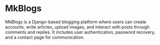 # MkBlogs
MkBlogs is a Django-based blogging platform where users can create accounts, write articles, upload images, and interact with posts through comments and replies. It includes user authentication, password recovery, and a contact page for communication.
